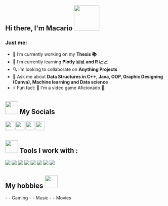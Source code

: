 ## Hi there, I'm Macario <img src="https://media.tenor.com/images/463043059b182f7632e44035867c87f2/tenor.gif" height="80">

### Just me:

- 🔭 I’m currently working on my <strong>Thesis 📚</strong>
- 🌱 I’m currently learning <strong>Plotly 📊📊 and R 📈📈</strong>
- 🔍 I’m looking to collaborate on <strong>Anything Projects</strong>
- 💬 Ask me about <strong>Data Structures in C++, Java, OOP, Graphic Designing (Canva), Machine learning and Data science</strong>
- ⚡ Fun fact: 👾 I'm a video game Aficionado 👾.

<h2><img src="https://cliply.co/wp-content/uploads/2021/02/392102850_EARTH_EMOJI_400px.gif" height="40"> My Socials</h2>
<p>
  <a href="mailto:mcmpresto25@gmail.com" target="_blank"><img height="28" src = "https://img.shields.io/badge/gmail-c14438?&style=for-the-badge&logo=gmail&logoColor=white"></a>
  <a href="https://www.linkedin.com/in/macario-lou-presto-30812313b/" target="_blank"> <img height="28" src = "https://img.shields.io/badge/-LinkedIn-0e76a8?style=for-the-badge&logo=Linkedin&logoColor=white"></a>
  <a href="https://www.instagram.com/presto_creams/" target="_blank"><img height="28" src = "https://img.shields.io/badge/-Instagram-e95950?style=for-the-badge&logo=Instagram&logoColor=white"></a>
  <a href="https://www.facebook.com/mcmpresto/" target="_blank"><img height="28" src = "https://img.shields.io/badge/-Facebook-0e76a8?style=for-the-badge&logo=Facebook&logoColor=white"></a>
</p>

<h2> <img src="https://c.tenor.com/NCRHhqkXrJYAAAAi/programmers-go-internet.gif" height="40"> Tools I work with : </h2>

<img src="https://img.shields.io/badge/python%20-%2314354C.svg?&style=for-the-badge&logo=python&logoColor=white">  <img src="https://img.shields.io/badge/c++%20-%2300599C.svg?&style=for-the-badge&logo=c%2B%2B&logoColor=white">  <img src="https://img.shields.io/badge/java%20-%23323330.svg?&style=for-the-badge&logo=java&logoColor=%23F7DF1E">   <img src="https://img.shields.io/badge/html5%20-%23E34F26.svg?&style=for-the-badge&logo=html5&logoColor=white">   <img src="https://img.shields.io/badge/css3%20-%231572B6.svg?&style=for-the-badge&logo=css3&logoColor=white">   <img src="https://img.shields.io/badge/git%20-%23F05033.svg?&style=for-the-badge&logo=git&logoColor=white"/>   <img src="http://img.shields.io/badge/-VS%20Code-000000?style=for-the-badge&logo=Visual-studio-code&logoColor=blue"> <img src="http://img.shields.io/badge/-SQL-FFFFFF?style=for-the-badge&logo=Mysql&logoColor=blue">


<h2>My hobbies <img src="https://media.giphy.com/media/jxJjBMvqEvMSA/giphy.gif" height="40"> </h2>
- - Gaming
- - Music
- - Movies

<!--
**Macpresto/Macpresto** is a ✨ _special_ ✨ repository because its `README.md` (this file) appears on your GitHub profile.

Here are some ideas to get you started:

- 🔭 I’m currently working on ...
- 🌱 I’m currently learning ...
- 👯 I’m looking to collaborate on ...
- 🤔 I’m looking for help with ...
- 💬 Ask me about ...
- 📫 How to reach me: ...
- 😄 Pronouns: ...
- ⚡ Fun fact: ...
-->
